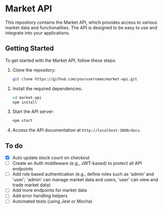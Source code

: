 # Market API

This repository contains the Market API, which provides access to various market data and functionalities. The API is designed to be easy to use and integrate into your applications.

<!-- ## Features

- Access to real-time market data
- Historical market data retrieval
- Market analysis tools
- User-friendly documentation -->

## Getting Started

To get started with the Market API, follow these steps:

1. Clone the repository:

   ```bash
   git clone https://github.com/yourusername/market-api.git
   ```

2. Install the required dependencies:

   ```bash
   cd market-api
   npm install
   ```

3. Start the API server:

   ```bash
   npm start
   ```

4. Access the API documentation at `http://localhost:3000/docs`.

## To do

- [x] Auto update stock count on checkout
- [ ] Create an Auth middleware (e.g., JWT-based) to protect all API endpoints
- [ ] Add role based authentication (e.g., define roles such as 'admin' and 'user'; 'admin' can manage market data and users, 'user' can view and trade market data)
- [ ] Add more endpoints for market data
- [ ] Add error handling helpers
- [ ] Automated tests (using Jest or Mocha)
<!-- ## License -->

<!-- This project is licensed under the MIT License - see the [LICENSE](LICENSE) file for details. -->
